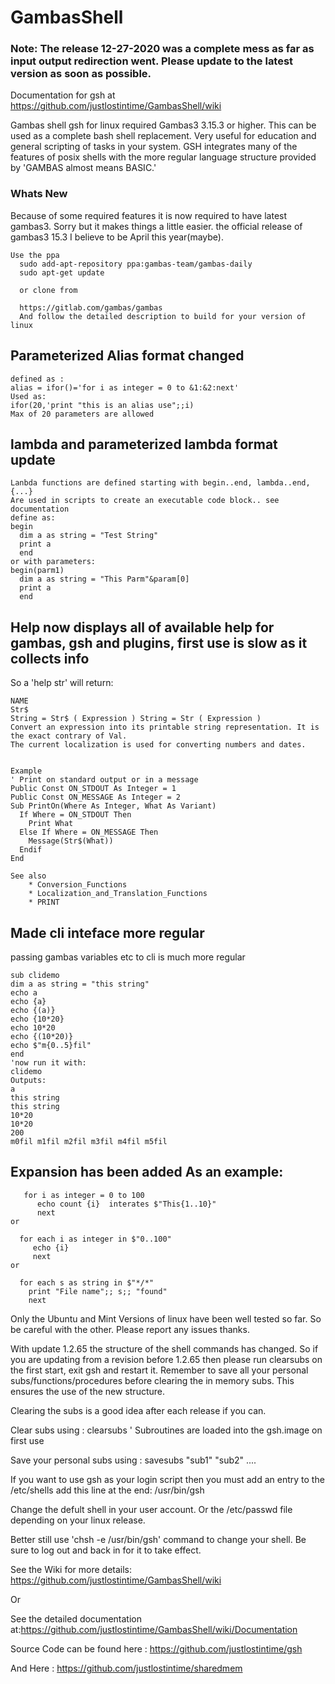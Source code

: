 # GambasShell
### Note: The release 12-27-2020 was a complete mess as far as input output redirection went. Please update to the latest version as soon as possible.

Documentation  for gsh at https://github.com/justlostintime/GambasShell/wiki

Gambas shell gsh for linux required Gambas3 3.15.3 or higher.
This can be used as a complete bash shell replacement. Very useful for education and general scripting of tasks in your system. GSH integrates many of the features of posix shells with the more regular language structure provided by 'GAMBAS almost means BASIC.'

### Whats New
Because of some required features it is now required to have latest gambas3. Sorry but it makes things a little easier. the official release of gambas3 15.3 I believe to be April this year(maybe).
```
Use the ppa 
  sudo add-apt-repository ppa:gambas-team/gambas-daily
  sudo apt-get update
  
  or clone from 
  
  https://gitlab.com/gambas/gambas
  And follow the detailed description to build for your version of linux
```
## Parameterized Alias format changed
```
defined as :
alias = ifor()='for i as integer = 0 to &1:&2:next'
Used as:
ifor(20,'print "this is an alias use";;i)
Max of 20 parameters are allowed
```
## lambda and parameterized lambda format update
```
Lanbda functions are defined starting with begin..end, lambda..end, {...}
Are used in scripts to create an executable code block.. see documentation
define as:
begin
  dim a as string = "Test String"
  print a
  end
or with parameters:
begin(parm1)
  dim a as string = "This Parm"&param[0]
  print a
  end
```
## Help now displays all of available help for gambas, gsh and plugins, first use is slow as it collects info

So a 'help str' will return:
```
NAME
Str$
String = Str$ ( Expression ) String = Str ( Expression )
Convert an expression into its printable string representation. It is the exact contrary of Val.
The current localization is used for converting numbers and dates.


Example
' Print on standard output or in a message
Public Const ON_STDOUT As Integer = 1
Public Const ON_MESSAGE As Integer = 2
Sub PrintOn(Where As Integer, What As Variant)
  If Where = ON_STDOUT Then
    Print What
  Else If Where = ON_MESSAGE Then
    Message(Str$(What))
  Endif
End

See also
    * Conversion_Functions
    * Localization_and_Translation_Functions
    * PRINT
```
## Made cli inteface more regular
passing gambas variables etc to cli is much more regular
```
sub clidemo
dim a as string = "this string"
echo a
echo {a}
echo {(a)}
echo {10*20}
echo 10*20
echo {(10*20)}
echo $"m{0..5}fil"
end
'now run it with:
clidemo
Outputs:
a
this string
this string
10*20
10*20
200
m0fil m1fil m2fil m3fil m4fil m5fil
```
## Expansion has been added As an example:
```
   for i as integer = 0 to 100
      echo count {i}  interates $"This{1..10}"
      next
or

  for each i as integer in $"0..100"
     echo {i}
     next
or 

  for each s as string in $"*/*"
    print "File name";; s;; "found"
    next
```
Only the Ubuntu and Mint Versions of linux have been well tested so far.
So be careful with the other. Please report any issues thanks.

With update 1.2.65 the structure of the shell commands has changed.
So if you are updating from a revision before 1.2.65 then please run clearsubs on the
first start, exit gsh and restart it.
Remember to save all your personal subs/functions/procedures before clearing the in memory subs.
This ensures the use of the new structure.

Clearing the subs is a good idea after each release if you can.

Clear subs using : clearsubs ' Subroutines are loaded into the gsh.image on first use 

Save your personal subs using : savesubs "sub1" "sub2" ....

If you want to use gsh as your login script then you must add an entry to the 
    /etc/shells
add this line at the end:
    /usr/bin/gsh

Change the defult shell in your user account. Or the /etc/passwd file
depending on your linux release. 

Better still use 'chsh -e /usr/bin/gsh' command to change your shell. 
Be sure to log out and back in for it to take effect.


See the Wiki for more details: https://github.com/justlostintime/GambasShell/wiki

Or 

See the detailed documentation at:https://github.com/justlostintime/GambasShell/wiki/Documentation

Source Code can be found here : https://github.com/justlostintime/gsh

And Here : https://github.com/justlostintime/sharedmem
